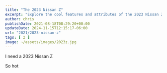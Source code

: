 ```yaml
---
title: "The 2023 Nissan Z"
excerpt: "Explore the cool features and attributes of the 2023 Nissan Z in this comprehensive blog post."
author: chris
publishDate: 2021-08-18T08:29:20+00:00
updateDate: 2024-11-15T12:15:17-06:00
url: "2021/2023-nissan-z"
tags: [ z ]
image: ~/assets/images/2023z.jpg
---
```


I need a 2023 Nissan Z 

So hot

